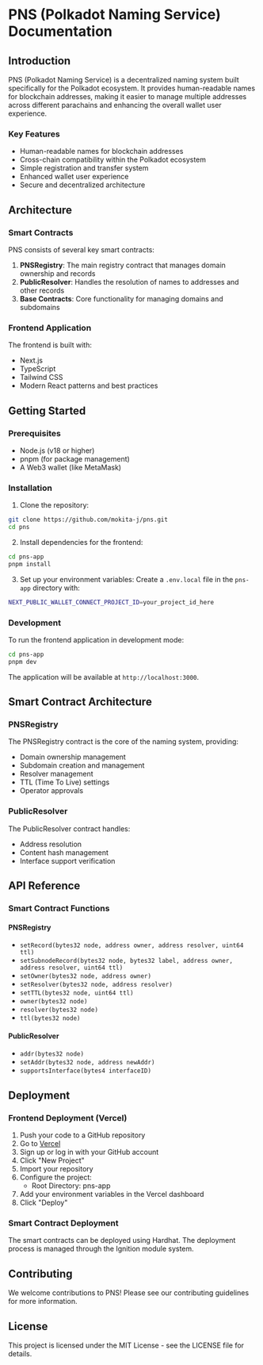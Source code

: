 # PNS (Polkadot Naming Service) Documentation

## Introduction

PNS (Polkadot Naming Service) is a decentralized naming system built specifically for the Polkadot ecosystem. It provides human-readable names for blockchain addresses, making it easier to manage multiple addresses across different parachains and enhancing the overall wallet user experience.

### Key Features

- Human-readable names for blockchain addresses
- Cross-chain compatibility within the Polkadot ecosystem
- Simple registration and transfer system
- Enhanced wallet user experience
- Secure and decentralized architecture

## Architecture

### Smart Contracts

PNS consists of several key smart contracts:

1. **PNSRegistry**: The main registry contract that manages domain ownership and records
2. **PublicResolver**: Handles the resolution of names to addresses and other records
3. **Base Contracts**: Core functionality for managing domains and subdomains

### Frontend Application

The frontend is built with:
- Next.js
- TypeScript
- Tailwind CSS
- Modern React patterns and best practices

## Getting Started

### Prerequisites

- Node.js (v18 or higher)
- pnpm (for package management)
- A Web3 wallet (like MetaMask)

### Installation

1. Clone the repository:
```bash
git clone https://github.com/mokita-j/pns.git
cd pns
```

2. Install dependencies for the frontend:
```bash
cd pns-app
pnpm install
```

3. Set up your environment variables:
Create a `.env.local` file in the `pns-app` directory with:
```bash
NEXT_PUBLIC_WALLET_CONNECT_PROJECT_ID=your_project_id_here
```

### Development

To run the frontend application in development mode:
```bash
cd pns-app
pnpm dev
```

The application will be available at `http://localhost:3000`.

## Smart Contract Architecture

### PNSRegistry

The PNSRegistry contract is the core of the naming system, providing:

- Domain ownership management
- Subdomain creation and management
- Resolver management
- TTL (Time To Live) settings
- Operator approvals

### PublicResolver

The PublicResolver contract handles:
- Address resolution
- Content hash management
- Interface support verification

## API Reference

### Smart Contract Functions

#### PNSRegistry

- `setRecord(bytes32 node, address owner, address resolver, uint64 ttl)`
- `setSubnodeRecord(bytes32 node, bytes32 label, address owner, address resolver, uint64 ttl)`
- `setOwner(bytes32 node, address owner)`
- `setResolver(bytes32 node, address resolver)`
- `setTTL(bytes32 node, uint64 ttl)`
- `owner(bytes32 node)`
- `resolver(bytes32 node)`
- `ttl(bytes32 node)`

#### PublicResolver

- `addr(bytes32 node)`
- `setAddr(bytes32 node, address newAddr)`
- `supportsInterface(bytes4 interfaceID)`

## Deployment

### Frontend Deployment (Vercel)

1. Push your code to a GitHub repository
2. Go to [Vercel](https://vercel.com)
3. Sign up or log in with your GitHub account
4. Click "New Project"
5. Import your repository
6. Configure the project:
   - Root Directory: pns-app
7. Add your environment variables in the Vercel dashboard
8. Click "Deploy"

### Smart Contract Deployment

The smart contracts can be deployed using Hardhat. The deployment process is managed through the Ignition module system.

## Contributing

We welcome contributions to PNS! Please see our contributing guidelines for more information.

## License

This project is licensed under the MIT License - see the LICENSE file for details.
